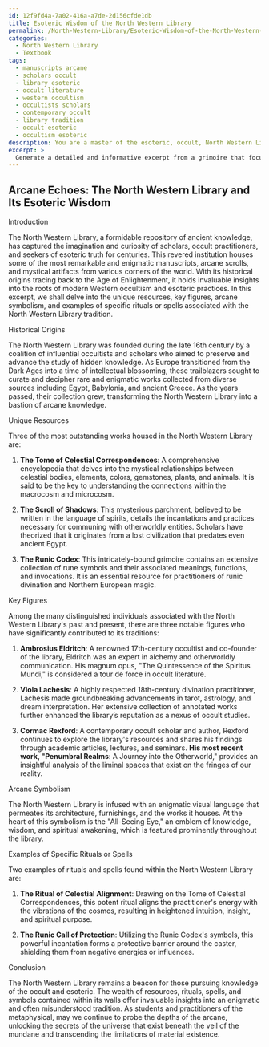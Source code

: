 ```yaml
---
id: 12f9fd4a-7a02-416a-a7de-2d156cfde1db
title: Esoteric Wisdom of the North Western Library
permalink: /North-Western-Library/Esoteric-Wisdom-of-the-North-Western-Library/
categories:
  - North Western Library
  - Textbook
tags:
  - manuscripts arcane
  - scholars occult
  - library esoteric
  - occult literature
  - western occultism
  - occultists scholars
  - contemporary occult
  - library tradition
  - occult esoteric
  - occultism esoteric
description: You are a master of the esoteric, occult, North Western Library and education, you have written many textbooks on the subject in ways that provide students with rich and deep understanding of the subject. You are being asked to write textbook-like sections on a topic and you do it with full context, explainability, and reliability in accuracy to the true facts of the topic at hand, in a textbook style that a student would easily be able to learn from, in a rich, engaging, and contextual way. Always include relevant context (such as formulas and history), related concepts, and in a way that someone can gain deep insights from.
excerpt: > 
  Generate a detailed and informative excerpt from a grimoire that focuses on the occult knowledge and practices found in the North Western Library, providing students with valuable insights and understanding of the esoteric teachings within this repository. Include elements such as historical origins, unique resources, key figures, arcane symbolism, and examples of specific rituals or spells associated with the North Western Library tradition.
---
```


## Arcane Echoes: The North Western Library and Its Esoteric Wisdom

Introduction

The North Western Library, a formidable repository of ancient knowledge, has captured the imagination and curiosity of scholars, occult practitioners, and seekers of esoteric truth for centuries. This revered institution houses some of the most remarkable and enigmatic manuscripts, arcane scrolls, and mystical artifacts from various corners of the world. With its historical origins tracing back to the Age of Enlightenment, it holds invaluable insights into the roots of modern Western occultism and esoteric practices. In this excerpt, we shall delve into the unique resources, key figures, arcane symbolism, and examples of specific rituals or spells associated with the North Western Library tradition.

Historical Origins

The North Western Library was founded during the late 16th century by a coalition of influential occultists and scholars who aimed to preserve and advance the study of hidden knowledge. As Europe transitioned from the Dark Ages into a time of intellectual blossoming, these trailblazers sought to curate and decipher rare and enigmatic works collected from diverse sources including Egypt, Babylonia, and ancient Greece. As the years passed, their collection grew, transforming the North Western Library into a bastion of arcane knowledge.

Unique Resources

Three of the most outstanding works housed in the North Western Library are:

1. ****The Tome of Celestial Correspondences****: A comprehensive encyclopedia that delves into the mystical relationships between celestial bodies, elements, colors, gemstones, plants, and animals. It is said to be the key to understanding the connections within the macrocosm and microcosm.

2. ****The Scroll of Shadows****: This mysterious parchment, believed to be written in the language of spirits, details the incantations and practices necessary for communing with otherworldly entities. Scholars have theorized that it originates from a lost civilization that predates even ancient Egypt.

3. ****The Runic Codex****: This intricately-bound grimoire contains an extensive collection of rune symbols and their associated meanings, functions, and invocations. It is an essential resource for practitioners of runic divination and Northern European magic.

Key Figures

Among the many distinguished individuals associated with the North Western Library's past and present, there are three notable figures who have significantly contributed to its traditions:

1. ****Ambrosius Eldritch****: A renowned 17th-century occultist and co-founder of the library, Eldritch was an expert in alchemy and otherworldly communication. His magnum opus, "The Quintessence of the Spiritus Mundi," is considered a tour de force in occult literature.

2. ****Viola Lachesis****: A highly respected 18th-century divination practitioner, Lachesis made groundbreaking advancements in tarot, astrology, and dream interpretation. Her extensive collection of annotated works further enhanced the library’s reputation as a nexus of occult studies.

3. ****Cormac Rexford****: A contemporary occult scholar and author, Rexford continues to explore the library's resources and shares his findings through academic articles, lectures, and seminars. ****His most recent work, "Penumbral Realms****: A Journey into the Otherworld," provides an insightful analysis of the liminal spaces that exist on the fringes of our reality.

Arcane Symbolism

The North Western Library is infused with an enigmatic visual language that permeates its architecture, furnishings, and the works it houses. At the heart of this symbolism is the "All-Seeing Eye," an emblem of knowledge, wisdom, and spiritual awakening, which is featured prominently throughout the library.

Examples of Specific Rituals or Spells

Two examples of rituals and spells found within the North Western Library are:

1. ****The Ritual of Celestial Alignment****: Drawing on the Tome of Celestial Correspondences, this potent ritual aligns the practitioner's energy with the vibrations of the cosmos, resulting in heightened intuition, insight, and spiritual purpose.

2. ****The Runic Call of Protection****: Utilizing the Runic Codex's symbols, this powerful incantation forms a protective barrier around the caster, shielding them from negative energies or influences.

Conclusion

The North Western Library remains a beacon for those pursuing knowledge of the occult and esoteric. The wealth of resources, rituals, spells, and symbols contained within its walls offer invaluable insights into an enigmatic and often misunderstood tradition. As students and practitioners of the metaphysical, may we continue to probe the depths of the arcane, unlocking the secrets of the universe that exist beneath the veil of the mundane and transcending the limitations of material existence.

